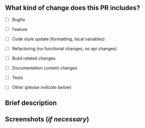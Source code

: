## What kind of change does this PR includes?

- [ ] Bugfix
- [ ] Feature
- [ ] Code style update (formatting, local variables)
- [ ] Refactoring (no functional changes, no api changes)
- [ ] Build related changes
- [ ] Documentation content changes
- [ ] Tests
- [ ] Other (*please indicate below*)


## Brief description 

## Screenshots (*if necessary*)
